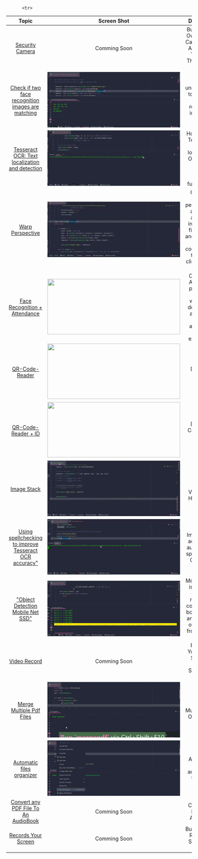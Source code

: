 <table>
<thead>
<tr>
<th align="center">Topic</th>
<th align="center">Screen Shot</th>
<th align="center">Description</th>
</tr>
</thead>
<tbody>
         <tr>
<td align="center"><a href="https://github.com/davidr-AI/OpenCV-Python/blob/main/securitycamera.py">Security Camera</a></td>
<td align="center"><a target="_blank" rel="noopener noreferrer">Comming Soon</a></td>
<td align="center">Building Your Own Security Camera - Can Also Add To This Code The Date and Time<br></td>
</tr>
     <tr>
<td align="center"><a href="https://github.com/davidr-AI/OpenCV-Python/blob/main/facerecognitioncheckimagestoseeifmatch.py">Check if two face recognition images are matching</a></td>
<td align="center"><a target="_blank" rel="noopener noreferrer" href="https://github.com/davidr-AI/OpenCV-Python/blob/main/gif/faceimages.gif"><img src="https://github.com/davidr-AI/OpenCV-Python/blob/main/screenshot/faceimages.png" width="360" height="150" style="max-width: 100%;"></a></td>
<td align="center">Basic understanding to find out if two face recognition images are matching<br></td>
</tr>
   <tr>
<td align="center"><a href="https://github.com/davidr-AI/OpenCV-Python/blob/main/localize_text_tesseract.py">Tesseract OCR: Text localization and detection</a></td>
<td align="center"><a target="_blank" rel="noopener noreferrer" href="https://github.com/davidr-AI/OpenCV-Python/blob/main/gif/OCR.gif"><img src="https://github.com/davidr-AI/OpenCV-Python/blob/main/screenshot/OCR.png" width="360" height="150" style="max-width: 100%;"></a></td>
<td align="center">How to utilize Tesseract to detect, localize, and OCR text, all within a single, efficient function call. <br></td>
</tr>
    <tr>
<td align="center"><a href="https://github.com/davidr-AI/OpenCV-Python/blob/main/detectclickonimage.py">Warp Perspective</a></td>
<td align="center"><a target="_blank" rel="noopener noreferrer" href="https://github.com/davidr-AI/OpenCV-Python/blob/main/gif/onclick.gif"><img src="https://github.com/davidr-AI/OpenCV-Python/blob/main/screenshot/Warp.png" width="360" height="150" style="max-width: 100%;"></a></td>
<td align="center">Creating a warp perspective of a selected area of an image using fixed points and displaying the coordinates of the points clicked on the image.   <br></td>
</tr>
    <tr>
<td align="center"><a href="https://github.com/davidr-AI/OpenCV-Python/blob/main/attendance.py">Face Recognition + Attendance</a></td>
<td align="center"><a target="_blank" rel="noopener noreferrer" href="https://github.com/davidr-AI/OpenCV-Python/blob/main/gif/Attendance.gif"><img src="https://github.com/davidr-AI/OpenCV-Python/blob/main/screenshot/Attendance.png" width="360" height="150" style="max-width: 100%;"></a></td>
<td align="center">Creating an Attendance project that will use webcam to detect faces and record the attendance live in an excel sheet.   <br></td>
</tr>
     <tr>
<td align="center"><a href="https://github.com/davidr-AI/OpenCV-Python/blob/main/How%20to%20Detect%20QRCode.py">QR-Code-Reader</a></td>
<td align="center"><a target="_blank" rel="noopener noreferrer" href="https://github.com/davidr-AI/OpenCV-Python/blob/main/gif/DetectQR.gif"><img src="https://github.com/davidr-AI/OpenCV-Python/blob/main/screenshot/DetectQR.png" width="360" height="150" style="max-width: 100%;"></a></td>
<td align="center"> Detect QR Code<br></td>
</tr>
         <tr>
<td align="center"><a href="https://github.com/davidr-AI/OpenCV-Python/blob/main/How%20to%20Detect%20QrCodeID.py">QR-Code-Reader + ID</a></td>
<td align="center"><a target="_blank" rel="noopener noreferrer" href="https://github.com/davidr-AI/OpenCV-Python/blob/main/gif/QRID.gif"><img src="https://github.com/davidr-AI/OpenCV-Python/blob/main/screenshot/QRID.png" width="360" height="150" style="max-width: 100%;"></a></td>
<td align="center"> Detect QR Code + User ID <br></td>
</tr>
   <tr>
<td align="center"><a href="https://github.com/davidr-AI/OpenCV-Python/blob/main/Image%20stacking%20.py">Image Stack</a></td>
<td align="center"><a target="_blank" rel="noopener noreferrer" href="https://github.com/davidr-AI/OpenCV-Python/blob/main/gif/imagestack.gif"><img src="https://github.com/davidr-AI/OpenCV-Python/blob/main/screenshot/imagestack.png" width="360" height="150" style="max-width: 100%;"></a></td>
<td align="center">Stacking Images Vertically or Horizontally<br></td>
</tr>
<tr>
<td align="center"><a href="https://github.com/davidr-AI/OpenCV-Python/blob/main/ocr_and_spellcheck.py">Using spellchecking to improve Tesseract OCR accuracy"</a></td>
<td align="center"><a target="_blank" rel="noopener noreferrer" href="https://github.com/davidr-AI/OpenCV-Python/blob/main/gif/OCRspellcheck.gif"><img src="https://github.com/davidr-AI/OpenCV-Python/blob/main/screenshot/OCRspellcheck.png" width="360" height="150" style="max-width: 100%;"></a></td>
<td align="center">Improve OCR accuracy by automatically spellchecking OCR’d text<br></td>
</tr>
     <tr>
<td align="center"><a href="https://github.com/davidr-AI/OpenCV-Python/blob/main/objectdetection.py">"Object Detection Mobile Net SSD"</a></td>
<td align="center"><a target="_blank" rel="noopener noreferrer" href="https://github.com/davidr-AI/OpenCV-Python/blob/main/gif/objectdetection.gif"><img src="https://github.com/davidr-AI/OpenCV-Python/blob/main/screenshot/objectdetection.png" width="360" height="150" style="max-width: 100%;"></a></td>
<td align="center">MobilenetSSD is an object detection model that computes the bounding box and category of an object from an input image<br></td>
</tr>
     <tr>
<td align="center"><a href="https://github.com/davidr-AI/OpenCV-Python/blob/main/VideoRecord.py">Video Record</a></td>
<td align="center"><a target="_blank" rel="noopener noreferrer">Comming Soon</a></td>
<td align="center">Recording Yourself and Save To A Folder - Shows Date and Time<br></td>
</tr>
    <tr>
<td align="center"><a href="https://github.com/davidr-AI/OpenCV-Python/blob/main/mergepdf.py">Merge Multiple Pdf Files</a></td>
<td align="center"><a target="_blank" rel="noopener noreferrer" href="https://github.com/davidr-AI/OpenCV-Python/blob/main/gif/mergedpdf.gif"><img src="https://github.com/davidr-AI/OpenCV-Python/blob/main/gif/mergedpdf.gif" width="360" height="150" style="max-width: 100%;"></a></td>
<td align="center">Merge Multiple Pdf In One Pdf File<br></td>
</tr>
         <tr>
<td align="center"><a href="https://github.com/davidr-AI/OpenCV-Python/blob/main/FileOrganizer.py">Automatic files organizer</a></td>
<td align="center"><a target="_blank" rel="noopener noreferrer" href="https://github.com/davidr-AI/OpenCV-Python/blob/main/gif/fileorganizer.gif"><img src="https://github.com/davidr-AI/OpenCV-Python/blob/main/gif/fileorganizer.gif" width="360" height="150" style="max-width: 100%;"></a></td>
<td align="center">Arrange the files according to their type<br></td>
</tr>
       <tr>
<td align="center"><a href="https://github.com/davidr-AI/OpenCV-Python/blob/main/convertPdftoAudiobook.py">Convert any PDF File To An AudioBook</a></td>
<td align="center"><a target="_blank" rel="noopener noreferrer">Comming Soon</a></td>
<td align="center">Convert any PDF to an Audiobook<br></td>
</tr>
     
          <tr>
<td align="center"><a href="https://github.com/davidr-AI/OpenCV-Python/blob/main/screenrecorder.py">Records Your Screen</a></td>
<td align="center"><a target="_blank" rel="noopener noreferrer">Comming Soon</a></td>
<td align="center">Build a Screen Recorder - Shows Date and Time<br></td>
</tr>
  
</tbody>
</table>
  


